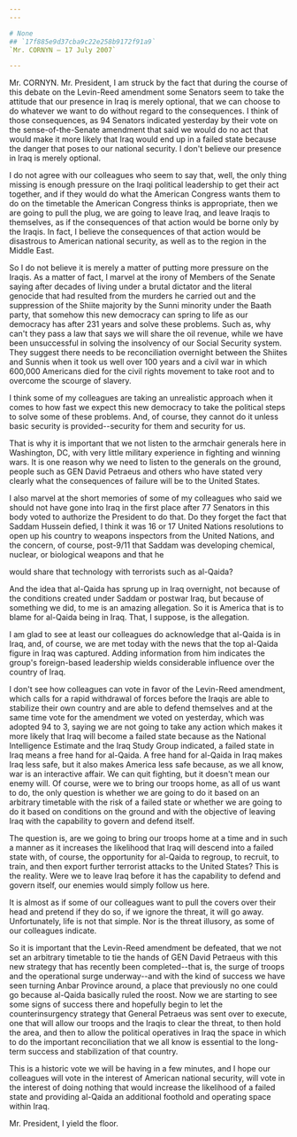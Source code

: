 ```yaml
---
---

# None
## `17f885e9d37cba9c22e258b9172f91a9`
`Mr. CORNYN — 17 July 2007`

---
```



Mr. CORNYN. Mr. President, I am struck by the fact that during the 
course of this debate on the Levin-Reed amendment some Senators seem to 
take the attitude that our presence in Iraq is merely optional, that we 
can choose to do whatever we want to do without regard to the 
consequences. I think of those consequences, as 94 Senators indicated 
yesterday by their vote on the sense-of-the-Senate amendment that said 
we would do no act that would make it more likely that Iraq would end 
up in a failed state because the danger that poses to our national 
security. I don't believe our presence in Iraq is merely optional.

I do not agree with our colleagues who seem to say that, well, the 
only thing missing is enough pressure on the Iraqi political leadership 
to get their act together, and if they would do what the American 
Congress wants them to do on the timetable the American Congress thinks 
is appropriate, then we are going to pull the plug, we are going to 
leave Iraq, and leave Iraqis to themselves, as if the consequences of 
that action would be borne only by the Iraqis. In fact, I believe the 
consequences of that action would be disastrous to American national 
security, as well as to the region in the Middle East.

So I do not believe it is merely a matter of putting more pressure on 
the Iraqis. As a matter of fact, I marvel at the irony of Members of 
the Senate saying after decades of living under a brutal dictator and 
the literal genocide that had resulted from the murders he carried out 
and the suppression of the Shiite majority by the Sunni minority under 
the Baath party, that somehow this new democracy can spring to life as 
our democracy has after 231 years and solve these problems. Such as, 
why can't they pass a law that says we will share the oil revenue, 
while we have been unsuccessful in solving the insolvency of our Social 
Security system. They suggest there needs to be reconciliation 
overnight between the Shiites and Sunnis when it took us well over 100 
years and a civil war in which 600,000 Americans died for the civil 
rights movement to take root and to overcome the scourge of slavery.

I think some of my colleagues are taking an unrealistic approach when 
it comes to how fast we expect this new democracy to take the political 
steps to solve some of these problems. And, of course, they cannot do 
it unless basic security is provided--security for them and security 
for us.

That is why it is important that we not listen to the armchair 
generals here in Washington, DC, with very little military experience 
in fighting and winning wars. It is one reason why we need to listen to 
the generals on the ground, people such as GEN David Petraeus and 
others who have stated very clearly what the consequences of failure 
will be to the United States.

I also marvel at the short memories of some of my colleagues who said 
we should not have gone into Iraq in the first place after 77 Senators 
in this body voted to authorize the President to do that. Do they 
forget the fact that Saddam Hussein defied, I think it was 16 or 17 
United Nations resolutions to open up his country to weapons inspectors 
from the United Nations, and the concern, of course, post-9/11 that 
Saddam was developing chemical, nuclear, or biological weapons and that 
he


would share that technology with terrorists such as al-Qaida?

And the idea that al-Qaida has sprung up in Iraq overnight, not 
because of the conditions created under Saddam or postwar Iraq, but 
because of something we did, to me is an amazing allegation. So it is 
America that is to blame for al-Qaida being in Iraq. That, I suppose, 
is the allegation.

I am glad to see at least our colleagues do acknowledge that al-Qaida 
is in Iraq, and, of course, we are met today with the news that the top 
al-Qaida figure in Iraq was captured. Adding information from him 
indicates the group's foreign-based leadership wields considerable 
influence over the country of Iraq.

I don't see how colleagues can vote in favor of the Levin-Reed 
amendment, which calls for a rapid withdrawal of forces before the 
Iraqis are able to stabilize their own country and are able to defend 
themselves and at the same time vote for the amendment we voted on 
yesterday, which was adopted 94 to 3, saying we are not going to take 
any action which makes it more likely that Iraq will become a failed 
state because as the National Intelligence Estimate and the Iraq Study 
Group indicated, a failed state in Iraq means a free hand for al-Qaida. 
A free hand for al-Qaida in Iraq makes Iraq less safe, but it also 
makes America less safe because, as we all know, war is an interactive 
affair. We can quit fighting, but it doesn't mean our enemy will. Of 
course, were we to bring our troops home, as all of us want to do, the 
only question is whether we are going to do it based on an arbitrary 
timetable with the risk of a failed state or whether we are going to do 
it based on conditions on the ground and with the objective of leaving 
Iraq with the capability to govern and defend itself.

The question is, are we going to bring our troops home at a time and 
in such a manner as it increases the likelihood that Iraq will descend 
into a failed state with, of course, the opportunity for al-Qaida to 
regroup, to recruit, to train, and then export further terrorist 
attacks to the United States? This is the reality. Were we to leave 
Iraq before it has the capability to defend and govern itself, our 
enemies would simply follow us here.


It is almost as if some of our colleagues want to pull the covers 
over their head and pretend if they do so, if we ignore the threat, it 
will go away. Unfortunately, life is not that simple. Nor is the threat 
illusory, as some of our colleagues indicate.

So it is important that the Levin-Reed amendment be defeated, that we 
not set an arbitrary timetable to tie the hands of GEN David Petraeus 
with this new strategy that has recently been completed--that is, the 
surge of troops and the operational surge underway--and with the kind 
of success we have seen turning Anbar Province around, a place that 
previously no one could go because al-Qaida basically ruled the roost. 
Now we are starting to see some signs of success there and hopefully 
begin to let the counterinsurgency strategy that General Petraeus was 
sent over to execute, one that will allow our troops and the Iraqis to 
clear the threat, to then hold the area, and then to allow the 
political operatives in Iraq the space in which to do the important 
reconciliation that we all know is essential to the long-term success 
and stabilization of that country.

This is a historic vote we will be having in a few minutes, and I 
hope our colleagues will vote in the interest of American national 
security, will vote in the interest of doing nothing that would 
increase the likelihood of a failed state and providing al-Qaida an 
additional foothold and operating space within Iraq.

Mr. President, I yield the floor.